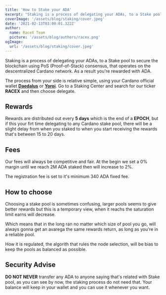 ```yaml
---
title: 'How to Stake your ADA'
excerpt: "Staking is a process of delegating your ADAs, to a Stake pool to secure the blockchain using PoS (Proof-of-Stack) consensus, that operates on the descentralized Cardano network. As a result you're rewarded with ADA."
coverImage: '/assets/blog/staking/cover.jpeg'
date: '2021-02-13T03:00:01.322Z'
author:
  name: RaceX Team
  picture: '/assets/blog/authors/racex.png'
ogImage:
  url: '/assets/blog/staking/cover.jpeg'
---
```


Staking is a process of delegating your ADAs, to a Stake pool to secure the blockchain using PoS (Proof-of-Stack) consensus, that operates on the descentralized Cardano network. As a result you're rewarded with ADA.

The process from your side is relative simple, using your Cardano official wallet [**Daedalus**](https://daedaluswallet.io/) or [**Yoroi**](https://yoroi-wallet.com/). Go to a Staking Center and search for our ticker **RACEX** and then choose delegate.

## Rewards

Rewards are distributed out every **5 days** which is the end of a **EPOCH**, but if this your firt time delegating to any Cardano stake pool, there will be a slight delay from when you staked to when you start receiving the rewards that's between 15 to 20 days.

## Fees

Our fees will always be competitive and fair. At the begin we set a 0% margin until we reach 2M ADA staked then will increase to 2%.

The registration fee is set to it's minimum 340 ADA fixed fee.

## How to choose

Choosing a stake pool is sometimes confusing, larger pools seems to give better rewards but this is a temporary view, when it reachs the saturation limit earns will decrease.

Which means that in the long ran no matter which size of pool you go, will always gonna get an avarega the same rewards return, as long as you're in a reliable pool.

How it is regulated, the algorith that rules the node selection, will be bias to keep the pools as balanced as possible.


## Security Advise

**DO NOT NEVER** transfer any ADA to anyone saying that's related with Stake pool, as you can see by now, the staking process do not need that. Your balance will keep in your wallet and you can use it whenever you want.



